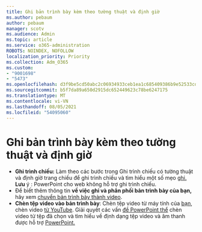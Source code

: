 ```yaml
---
title: Ghi bản trình bày kèm theo tường thuật và định giờ
ms.author: pebaum
author: pebaum
manager: scotv
ms.audience: Admin
ms.topic: article
ms.service: o365-administration
ROBOTS: NOINDEX, NOFOLLOW
localization_priority: Priority
ms.collection: Adm_O365
ms.custom:
- "9001698"
- "5473"
ms.openlocfilehash: d3f9be5cd50abc2c06934933ceb1ea1c685409386b9e52533cde3d55a4042e37
ms.sourcegitcommit: b5f7da89a650d2915dc652449623c78be6247175
ms.translationtype: MT
ms.contentlocale: vi-VN
ms.lasthandoff: 08/05/2021
ms.locfileid: "54095060"
---
```

# <a name="record-a-presentation-with-narration-and-timing"></a>Ghi bản trình bày kèm theo tường thuật và định giờ

- **Ghi trình chiếu:** Làm [](https://support.office.com/article/Record-a-slide-show-with-narration-and-slide-timings-0B9502C6-5F6C-40AE-B1E7-E47D8741161C) theo các bước trong Ghi trình chiếu có tường thuật và định giờ trang chiếu để ghi trình chiếu và tìm hiểu một số mẹo [ghi.](https://support.office.com/article/Record-a-slide-show-with-narration-and-slide-timings-0B9502C6-5F6C-40AE-B1E7-E47D8741161C#OfficeVersion=Web)
**Lưu** ý : PowerPoint cho web không hỗ trợ ghi trình chiếu. 
- Để biết thêm thông tin **về việc ghi và phân phối bản trình bày của bạn,** hãy xem [chuyển bản trình bày thành video](https://support.office.com/article/Turn-your-presentation-into-a-video-C140551F-CB37-4818-B5D4-3E30815C3E83).
- **Chèn tệp video vào bản trình bày**: Chèn tệp video từ máy tính của [bạn](https://support.office.com/article/insert-and-play-a-video-file-from-your-computer-f3fcbd3e-5f86-4320-8aea-31bff480ed02), chèn video [từ YouTube](https://support.office.com/article/Insert-a-video-from-YouTube-or-another-site-8340ec69-4cee-4fe1-ab96-4849154bc6db).  Giải quyết các vấn [đề PowerPoint thể](https://support.office.com/article/PowerPoint-cannot-insert-a-video-from-the-selected-file-acd46430-9e0c-4dca-9484-19cf0afdde7c) chèn video từ tệp đã chọn và tìm hiểu về định dạng tệp video và âm thanh được hỗ trợ [PowerPoint.](https://support.office.com/article/video-and-audio-file-formats-supported-in-powerpoint-d8b12450-26db-4c7b-a5c1-593d3418fb59)

